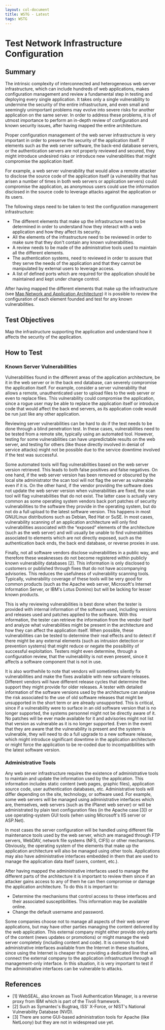 ```yaml
---
layout: col-document
title: WSTG - Latest
tags: WSTG
---
```

# Test Network Infrastructure Configuration

## Summary

The intrinsic complexity of interconnected and heterogeneous web server infrastructure, which can include hundreds of web applications, makes configuration management and review a fundamental step in testing and deploying every single application. It takes only a single vulnerability to undermine the security of the entire infrastructure, and even small and seemingly unimportant problems may evolve into severe risks for another application on the same server. In order to address these problems, it is of utmost importance to perform an in-depth review of configuration and known security issues, after having mapped the entire architecture.

Proper configuration management of the web server infrastructure is very important in order to preserve the security of the application itself. If elements such as the web server software, the back-end database servers, or the authentication servers are not properly reviewed and secured, they might introduce undesired risks or introduce new vulnerabilities that might compromise the application itself.

For example, a web server vulnerability that would allow a remote attacker to disclose the source code of the application itself (a vulnerability that has arisen a number of times in both web servers or application servers) could compromise the application, as anonymous users could use the information disclosed in the source code to leverage attacks against the application or its users.

The following steps need to be taken to test the configuration management infrastructure:

- The different elements that make up the infrastructure need to be determined in order to understand how they interact with a web application and how they affect its security.
- All the elements of the infrastructure need to be reviewed in order to make sure that they don't contain any known vulnerabilities.
- A review needs to be made of the administrative tools used to maintain all the different elements.
- The authentication systems, need to reviewed in order to assure that they serve the needs of the application and that they cannot be manipulated by external users to leverage access.
- A list of defined ports which are required for the application should be maintained and kept under change control.

After having mapped the different elements that make up the infrastructure (see [Map Network and Application Architecture](../4.2_Information_Gathering/4.2.10_Map_Application_Architecture_WSTG-INFO-010.md)) it is possible to review the configuration of each element founded and test for any known vulnerabilities.

## Test Objectives

Map the infrastructure supporting the application and understand how it affects the security of the application.

## How to Test

### Known Server Vulnerabilities

Vulnerabilities found in the different areas of the application architecture, be it in the web server or in the back end database, can severely compromise the application itself. For example, consider a server vulnerability that allows a remote, unauthenticated user to upload files to the web server or even to replace files. This vulnerability could compromise the application, since a rogue user may be able to replace the application itself or introduce code that would affect the back end servers, as its application code would be run just like any other application.

Reviewing server vulnerabilities can be hard to do if the test needs to be done through a blind penetration test. In these cases, vulnerabilities need to be tested from a remote site, typically using an automated tool. However, testing for some vulnerabilities can have unpredictable results on the web server, and testing for others (like those directly involved in denial of service attacks) might not be possible due to the service downtime involved if the test was successful.

Some automated tools will flag vulnerabilities based on the web server version retrieved. This leads to both false positives and false negatives. On one hand, if the web server version has been removed or obscured by the local site administrator the scan tool will not flag the server as vulnerable even if it is. On the other hand, if the vendor providing the software does not update the web server version when vulnerabilities are fixed, the scan tool will flag vulnerabilities that do not exist. The latter case is actually very common as some operating system vendors back port patches of security vulnerabilities to the software they provide in the operating system, but do not do a full upload to the latest software version. This happens in most GNU/Linux distributions such as Debian, Red Hat or SuSE. In most cases, vulnerability scanning of an application architecture will only find vulnerabilities associated with the “exposed” elements of the architecture (such as the web server) and will usually be unable to find vulnerabilities associated to elements which are not directly exposed, such as the authentication back ends, the back end database, or reverse proxies in use.

Finally, not all software vendors disclose vulnerabilities in a public way, and therefore these weaknesses do not become registered within publicly known vulnerability databases [2]. This information is only disclosed to customers or published through fixes that do not have accompanying advisories. This reduces the usefulness of vulnerability scanning tools. Typically, vulnerability coverage of these tools will be very good for common products (such as the Apache web server, Microsoft's Internet Information Server, or IBM's Lotus Domino) but will be lacking for lesser known products.

This is why reviewing vulnerabilities is best done when the tester is provided with internal information of the software used, including versions and releases used and patches applied to the software. With this information, the tester can retrieve the information from the vendor itself and analyze what vulnerabilities might be present in the architecture and how they can affect the application itself. When possible, these vulnerabilities can be tested to determine their real effects and to detect if there might be any external elements (such as intrusion detection or prevention systems) that might reduce or negate the possibility of successful exploitation. Testers might even determine, through a configuration review, that the vulnerability is not even present, since it affects a software component that is not in use.

It is also worthwhile to note that vendors will sometimes silently fix vulnerabilities and make the fixes available with new software releases. Different vendors will have different release cycles that determine the support they might provide for older releases. A tester with detailed information of the software versions used by the architecture can analyse the risk associated to the use of old software releases that might be unsupported in the short term or are already unsupported. This is critical, since if a vulnerability were to surface in an old software version that is no longer supported, the systems personnel might not be directly aware of it. No patches will be ever made available for it and advisories might not list that version as vulnerable as it is no longer supported. Even in the event that they are aware that the vulnerability is present and the system is vulnerable, they will need to do a full upgrade to a new software release, which might introduce significant downtime in the application architecture or might force the application to be re-coded due to incompatibilities with the latest software version.

### Administrative Tools

Any web server infrastructure requires the existence of administrative tools to maintain and update the information used by the application. This information includes static content (web pages, graphic files), application source code, user authentication databases, etc. Administrative tools will differ depending on the site, technology, or software used. For example, some web servers will be managed using administrative interfaces which are, themselves, web servers (such as the iPlanet web server) or will be administrated by plain text configuration files (in the Apache case [3]) or use operating-system GUI tools (when using Microsoft's IIS server or ASP.Net).

In most cases the server configuration will be handled using different file maintenance tools used by the web server, which are managed through FTP servers, WebDAV, network file systems (NFS, CIFS) or other mechanisms. Obviously, the operating system of the elements that make up the application architecture will also be managed using other tools. Applications may also have administrative interfaces embedded in them that are used to manage the application data itself (users, content, etc.).

After having mapped the administrative interfaces used to manage the different parts of the architecture it is important to review them since if an attacker gains access to any of them he can then compromise or damage the application architecture. To do this it is important to:

- Determine the mechanisms that control access to these interfaces and their associated susceptibilities. This information may be available online.
- Change the default username and password.

Some companies choose not to manage all aspects of their web server applications, but may have other parties managing the content delivered by the web application. This external company might either provide only parts of the content (news updates or promotions) or might manage the web server completely (including content and code). It is common to find administrative interfaces available from the Internet in these situations, since using the Internet is cheaper than providing a dedicated line that will connect the external company to the application infrastructure through a management-only interface. In this situation, it is very important to test if the administrative interfaces can be vulnerable to attacks.

## References

- [1] WebSEAL, also known as Tivoli Authentication Manager, is a reverse proxy from IBM which is part of the Tivoli framework.
- [2] Such as Symantec's Bugtraq, ISS' X-Force, or NIST's National Vulnerability Database (NVD).
- [3] There are some GUI-based administration tools for Apache (like NetLoony) but they are not in widespread use yet.
